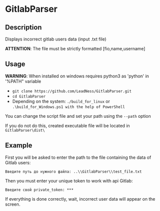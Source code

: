 # GitlabParser
## Description

Displays incorrect gitlab users data (input .txt file)

**ATTENTION**: The file must be strictly formatted [fio,name,username]

## Usage
**WARNING**: When installed on windows requires python3 as 'python' in '%PATH" variable  
- ```git clone https://github.com/LeadNess/GitlabParser.git```
- ```cd GitlabParser```
- Depending on the system: ```./build_for_linux``` or ```.\build_for_Windows.ps1 with the help of PowerShell``` 

You can change the script file and set your path using the ```--path``` option

If you do not do this, created executable file will be located in ```GitlabParser\dist\```

## Example

First you will be asked to enter the path to the file containing the data of Gitlab users:

```Введите путь до нужного файла: ..\\GitlabParser\\test_file.txt```

Then you must enter your unique token to work with api Gitlab:

```Введите свой private_token: ***```

If everything is done correctly, wait, incorrect user data will appear on the screen.
